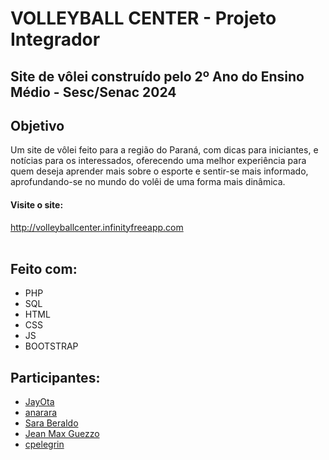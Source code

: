 # VOLLEYBALL CENTER - Projeto Integrador
## Site de vôlei construído pelo 2º Ano do Ensino Médio - Sesc/Senac 2024
<h2>Objetivo</h2>
<p>Um site de vôlei feito para a região do Paraná, com dicas para iniciantes, e notícias para os interessados, oferecendo uma melhor experiência para quem deseja aprender mais sobre o esporte e sentir-se mais informado, aprofundando-se no mundo do volêi de uma forma mais dinâmica.</p>
  <h4>Visite o site:</h4> <a href="http://volleyballcenter.infinityfreeapp.com/Routes/index.php">http://volleyballcenter.infinityfreeapp.com</a>
</br></br>
<h2>Feito com: </h2>
<ul>
  <li>PHP</li>
  <li>SQL</li>
  <li>HTML</li>
  <li>CSS</li>
  <li>JS</li>
  <li>BOOTSTRAP</li>
</ul>

<h2>Participantes: </h2>
<ul>
  <li><a href="https://github.com/JayOta">JayOta</a></li>
  <li><a href="https://github.com/anarara">anarara</a></li>
  <li><a href="https://github.com/SaraBeraldo">Sara Beraldo</a></li>
  <li><a href="https://github.com/JMaxGuezzo">Jean Max Guezzo</a></li>
  <li><a href="https://github.com/cpelegrin">cpelegrin</a></li>
</ul>
